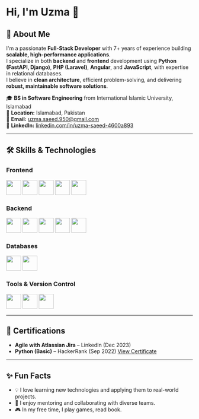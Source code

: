 # Hi, I'm Uzma 👋


## 🚀 About Me
I'm a passionate **Full-Stack Developer** with 7+ years of experience building **scalable, high-performance applications**.  
I specialize in both **backend** and **frontend** development using **Python (FastAPI, Django)**, **PHP (Laravel)**, **Angular**, and **JavaScript**, with expertise in relational databases.  
I believe in **clean architecture**, efficient problem-solving, and delivering **robust, maintainable software solutions**.

🎓 **BS in Software Engineering** from International Islamic University, Islamabad  
📌 **Location:** Islamabad, Pakistan  
📧 **Email:** [uzma.saeed.950@gmail.com](mailto:uzma.saeed.950@gmail.com)  
🔗 **LinkedIn:** [linkedin.com/in/uzma-saeed-4600a893](https://linkedin.com/in/uzma-saeed-4600a893)

---

## 🛠 Skills & Technologies

### **Frontend**
<p>
<img src="https://cdn.jsdelivr.net/gh/devicons/devicon/icons/html5/html5-original.svg" width="40"/>
<img src="https://cdn.jsdelivr.net/gh/devicons/devicon/icons/css3/css3-original.svg" width="40"/>
<img src="https://cdn.jsdelivr.net/gh/devicons/devicon/icons/javascript/javascript-original.svg" width="40"/>
<img src="https://cdn.jsdelivr.net/gh/devicons/devicon/icons/angularjs/angularjs-original.svg" width="40"/>
<img src="https://cdn.jsdelivr.net/gh/devicons/devicon/icons/bootstrap/bootstrap-plain.svg" width="40"/>
</p>

### **Backend**
<p>
<img src="https://cdn.jsdelivr.net/gh/devicons/devicon/icons/python/python-original.svg" width="40"/>
<img src="https://cdn.jsdelivr.net/gh/devicons/devicon/icons/django/django-plain.svg" width="40"/>
<img src="https://cdn.jsdelivr.net/gh/devicons/devicon/icons/fastapi/fastapi-original.svg" width="40"/>
<img src="https://cdn.jsdelivr.net/gh/devicons/devicon/icons/php/php-original.svg" width="40"/>
<img src="https://cdn.jsdelivr.net/gh/devicons/devicon/icons/laravel/laravel-original.svg" width="40"/>
</p>

### **Databases**
<p>
<img src="https://cdn.jsdelivr.net/gh/devicons/devicon/icons/postgresql/postgresql-original.svg" width="40"/>
<img src="https://cdn.jsdelivr.net/gh/devicons/devicon/icons/mysql/mysql-original.svg" width="40"/>
</p>

### **Tools & Version Control**
<p>
<img src="https://cdn.jsdelivr.net/gh/devicons/devicon/icons/git/git-original.svg" width="40"/>
<img src="https://cdn.jsdelivr.net/gh/devicons/devicon/icons/github/github-original.svg" width="40"/>
<img src="https://cdn.jsdelivr.net/gh/devicons/devicon/icons/jira/jira-original.svg" width="40"/>
</p>

---

## 📜 Certifications
- **Agile with Atlassian Jira** – LinkedIn (Dec 2023)  
- **Python (Basic)** – HackerRank (Sep 2022) [View Certificate](https://www.hackerrank.com/certificates/iframe/15d24fbdcb2e)

---

## ✨ Fun Facts
- 💡 I love learning new technologies and applying them to real-world projects.
- 🎯 I enjoy mentoring and collaborating with diverse teams.
- 🎮 In my free time, I play games, read book.
